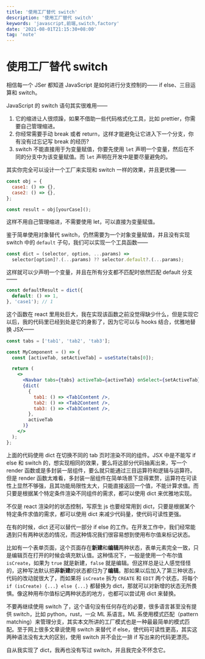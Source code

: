 ```yaml
---
title: '使用工厂替代 switch'
description: '使用工厂替代 switch'
keywords: 'javascript,前端,switch,factory'
date: '2021-08-01T21:15:30+08:00'
tag: 'note'
---
```


# 使用工厂替代 switch

相信每一个 JSer 都知道 JavaScript 是如何进行分支控制的—— if else、三目运算和 switch。

JavaScript 的 switch 语句其实很难用——

1. 它的缩进让人很烦躁，如果不借助一些代码格式化工具，比如 prettier，你需要自己管理缩进。
2. 你经常需要手动 break 或者 return，这样才能避免让它进入下一个分支，你有没有过忘记写 break 的经历?
3. switch 不能直接用于为变量赋值，你要先使用 `let` 声明一个变量，然后在不同的分支中为该变量赋值。而 `let` 声明在开发中是要尽量避免的。

其实你完全可以设计一个工厂来实现和 switch 一样的效果，并且更优雅——

```jsx
const obj = {
  case1: () => {},
  case2: () => {},
};

const result = obj[yourCase]();
```

这样不用自己管理缩进，不需要使用 let，可以直接为变量赋值。

鉴于简单使用对象替代 switch，仍然需要为一个对象变量赋值，并且没有实现 switch 中的 `default` 子句，我们可以实现一个工具函数——

```jsx
const dict = (selector, option, ...params) =>
  selector[option]?.(...params) ?? selector.default?.(...params);
```

这样就可以少声明一个变量，并且在所有分支都不匹配时依然匹配 default 分支——

```jsx
const defaultResult = dict({
  default: () => 1,
}, 'case1'); // 1
```

这个函数在 react 里用处巨大，我在实现该函数之前没觉得缺少什么，但是实现它以后，我的代码里已经到处是它的身影了，因为它可以与 hooks 结合，优雅地替换 JSX——

```jsx
const tabs = ['tab1', 'tab2', 'tab3'];

const MyComponent = () => {
  const [activeTab, setActiveTab] = useState(tabs[0]);

  return (
    <>
      <Navbar tabs={tabs} activeTab={activeTab} onSelect={setActiveTab} />
      {dict(
        {
          tab1: () => <Tab1Content />,
          tab2: () => <Tab2Content />,
          tab3: () => <Tab3Content />,
        },
        activeTab
      )}
    </>
  );
};
```

上面的代码使用 dict 在切换不同的 tab 页时渲染不同的组件。JSX 中是不能写 if else 和 switch 的，想实现相同的效果，要么将这部分代码抽离出来，写一个 render 函数或是多封装一层组件，要么就只能通过三目运算符和逻辑与运算符。但是 render 函数太难看，多封装一层组件在简单场景下显得累赘，运算符在可读性上显然不够强，且其功能局限性太大，只能直接返回一个值，不能计算求值。而只要是根据某个特定条件渲染不同组件的需求，都可以使用 dict 来优雅地实现。

不仅是 react 渲染时的状态控制，写原生 js 也要经常用到 dict，只要是根据某个特定条件求值的需求，都可以使用 dict 来减少代码量，使代码可读性更强。

在有的时候，dict 还可以替代一部分 if else 的工作。在开发工作中，我们经常能遇到只有两种状态的情况，而这种情况我们很容易想到使用布尔值来标记状态。

比如有一个表单页面，这个页面存在**新建**和**编辑**两种状态，表单元素完全一致，只是编辑页在打开的时候会填充默认值。这种情况下，一般是使用一个布尔值 `isCreate`，如果为 `true` 就是新建，`false` 就是编辑。但这样总是让人感觉怪怪的，这种写法默认把**非新建**的状态都归为了**编辑**。那如果以后加入了第三种状态，代码的改动就很大了，而如果将 `isCreate` 拆为 `CREATE` 和 `EDIT` 两个状态，将每个 `if (isCreate) {...} else {...}` 都替换为 dict，那就可以对新增的状态无所畏惧。像这种用布尔值标记两种状态的地方，也都可以尝试用 dict 来替换。

不要再继续使用 switch 了，这个语句没有任何存在的必要，很多语言甚至没有提供 switch，比如 python，rust，一众 ML 系语言。ML 系使用模式匹配（pattern matching）来管理分支，其实本文所讲的工厂模式也是一种最最简单的模式匹配。至于网上很多文章说使用 switch 来替代 if else，使代码可读性更高，其实这两种语法没有太大的区别，使用 switch 并不会比一排 if 写出来的代码更漂亮。

自从我实现了 dict，我再也没有写过 switch，并且我完全不怀念它。
